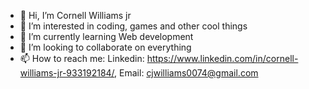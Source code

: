 - 👋 Hi, I’m Cornell Williams jr
- 👀 I’m interested in coding, games and other cool things
- 🌱 I’m currently learning Web development 
- 💞️ I’m looking to collaborate on everything
- 📫 How to reach me: Linkedin: https://www.linkedin.com/in/cornell-williams-jr-933192184/, Email: cjwilliams0074@gmail.com
<!---
CornellW24/CornellW24 is a ✨ special ✨ repository because its `README.md` (this file) appears on your GitHub profile.
You can click the Preview link to take a look at your changes.
--->
